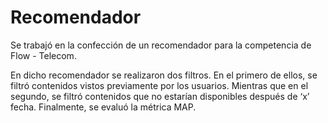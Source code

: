 # Recomendador

Se trabajó en la confección de un recomendador para la competencia de Flow - Telecom.

En dicho recomendador se realizaron dos filtros.  En el primero de ellos, se filtró contenidos vistos previamente por los usuarios. Mientras que en el segundo, se filtró contenidos que no estarían disponibles después de ‘x’ fecha. Finalmente, se evaluó la métrica MAP.
